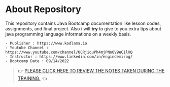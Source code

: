 # About Repository

This repository contains Java Bootcamp documentation like lesson codes, assignments, and final project. Also i will **try** to give to you extra tips about java programming language informations on a weekly basis. 

    - Publisher : https://www.kodlama.io
    - Youtube Channel : https://www.youtube.com/channel/UCRjiquPh4mjPNoOV9eCilXQ
    - Instructor : https://www.linkedin.com/in/engindemirog/
    - Bootcamp Date : 09/14/2022
    

> :point_right: [PLEASE CLICK HERE TO REVIEW THE NOTES TAKEN DURING THE TRAINING.](https://github.com/AhmetUstaa/Java-Camp/tree/master/README) :point_left:
